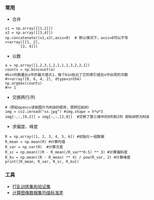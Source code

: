 ### 常用
* 合并
```
x1 = np.array([[1,2]])
x2 = np.array([[3,4]])
np.concatenate((x1,x2),axis=0)  # 默认情况下，axis=0可以不写
>>array([[1, 2],
       [3, 4]])
```

* 众数
```
a = np.array([1,2,3,1,2,1,1,1,3,2,2,1])
counts = np.bincount(a)
#bin的数量比x中的最大值大1，每个bin给出了它的索引值在x中出现的次数
#>>array([0, 6, 4, 2], dtype=int64)
np.argmax(counts)
#>> 1
```

* 交换两行/列
```
#（例如opencv读取图片为RGB的顺序，想转位BGR）
img = cv2.imread("xx.jpg") #img.shape = h*w*3
img[:,:,[0,2]] = img[:,:,[2,0]]  #交换了第三维中的0列和2列 即BGR转为RGB
```

* 求偏度、峰度

```
R = np.array([1, 2, 3, 4, 5, 6]) #初始化一组数据
R_mean = np.mean(R) #计算均值
R_var = np.var(R)  #计算方差
R_sc = np.mean(((R - R_mean)/R_var**0.5) ** 3) #计算偏斜度
R_ku = np.mean((R - R_mean) ** 4) / pow(R_var, 2) #计算峰度
print([R_mean, R_var, R_sc, R_ku])
```

### 工具
* [打乱训练集和验证集](./tools/transformation_data.py)
* [计算图像数据集均值标准差](./tools/compute_imgs_mean_std.py)
